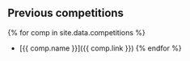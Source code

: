 ## Previous competitions
{% for comp in site.data.competitions %}
- [{{ comp.name }}]({{ comp.link }})
{% endfor %}
